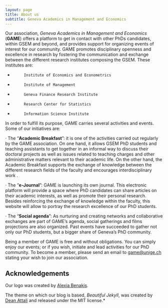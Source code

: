 ```yaml
---
layout: page
title: About us
subtitle: Geneva Academics in Management and Economics
---
```


Our association, *Geneva Academics in Management and Economics* (**GAME**) offers a platform to get in contact with other PhDs candidates, within GSEM and beyond, and provides support for organizing events of interest for our community.  GAME promotes disciplinary openness and excellence in research by fostering the communication and exchange between the different research institutes composing the GSEM. These institutes are:
 
-          Institute of Economics and Econometrics
-          Institute of Management
-          Geneva Finance Research Institute
-          Research Center for Statistics
-          Information Science Institute
 
In order to fulfill its purpose, GAME carries several activities and events. Some of our initiatives are:
 
·         The “**Academic Breakfast**”: it is one of the activities carried out regularly by the GAME association. On one hand, it allows GSEM PhD students and teaching assistants to get together in an informal way to discuss their doctoral projects as well as issues related to teaching charges and other administrative matters relevant to their academic life. On the other hand, the Academic Breakfast supports the exchange of knowledge between the different research fields of the faculty and encourages interdisciplinary work .
 
·         The “**e-Journal**”: GAME is launching its own journal. This electronic platform will provide a space where PhD candidates can share articles on their academic interests, as well as promote their personal research. Besides reinforcing the exchange of knowledge within the faculty, this website will allow to portray the research excellence of our PhD students.
 
·         The “**Social agenda**”: As nurturing and creating networks and collaborative exchanges are part of GAME’s agenda, social gatherings and films projections are also organized. Past events have succeeded to gather not only our PhD students, but a bigger share of Geneva’s PhD community.
 
Being a member of GAME is free and without obligations. You can simply enjoy our events; or if you wish, initiate and lead activities for our PhD community. To become a member, please send an email to [game@unige.ch](mailto:game@unige.ch) stating your wish to join our association. 

## Acknowledgements

Our logo was created by [Alexia Benakis](https://alexiabenakis.com/).

The theme on which our blog is based, *Beautiful Jekyll*, was created by [Dean Attali](http://deanattali.com) and released under the MIT license.*
